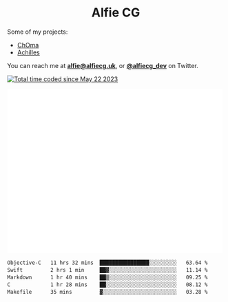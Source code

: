 <h1 align="center">Alfie CG</h1>

Some of my projects:
* [ChOma](https://github.com/opa334/ChOma)
* [Achilles](https://github.com/alfiecg24/Achilles)

You can reach me at **alfie@alfiecg.uk**, or **[@alfiecg_dev](https://twitter.com/alfiecg_dev)** on Twitter.

<a href="https://wakatime.com/@61592169-b9cf-4af8-b6fa-8ac7d4369b01"><img src="https://wakatime.com/badge/user/61592169-b9cf-4af8-b6fa-8ac7d4369b01.svg" alt="Total time coded since May 22 2023" /></a>


<img align="center" src="/github-metrics.svg" alt="Metrics" width="500">

 <!--[![GitHub Streak](https://streak-stats.demolab.com/?user=alfiecg24)](https://git.io/streak-stats)-->

<!--START_SECTION:waka-->

```txt
Objective-C   11 hrs 32 mins  ████████████████░░░░░░░░░   63.64 %
Swift         2 hrs 1 min     ██▓░░░░░░░░░░░░░░░░░░░░░░   11.14 %
Markdown      1 hr 40 mins    ██▒░░░░░░░░░░░░░░░░░░░░░░   09.25 %
C             1 hr 28 mins    ██░░░░░░░░░░░░░░░░░░░░░░░   08.12 %
Makefile      35 mins         ▓░░░░░░░░░░░░░░░░░░░░░░░░   03.28 %
```

<!--END_SECTION:waka-->
